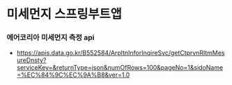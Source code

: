 # 미세먼지 스프링부트앱
### 에어코리아 미세먼지 측정 api
+ https://apis.data.go.kr/B552584/ArpltnInforInqireSvc/getCtprvnRltmMesureDnsty?serviceKey=&returnType=json&numOfRows=100&pageNo=1&sidoName=%EC%84%9C%EC%9A%B8&ver=1.0